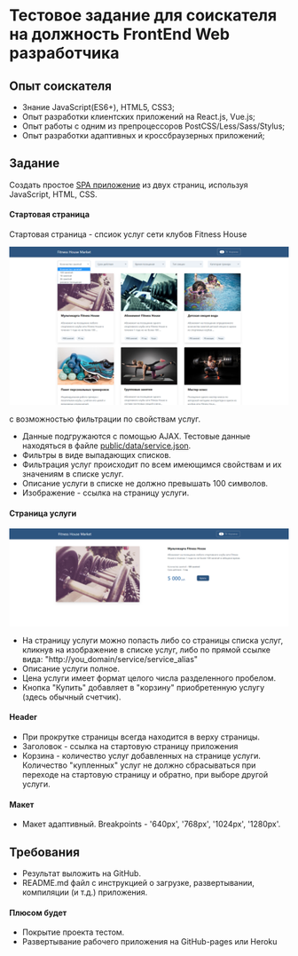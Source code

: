 # Тестовое задание для соискателя на должность FrontEnd Web разработчика

## Опыт соискателя
* Знание JavaScript(ES6+), HTML5, CSS3;
* Опыт разработки клиентских приложений на React.js, Vue.js;
* Опыт работы с одним из препроцессоров PostCSS/Less/Sass/Stylus;
* Опыт разработки адаптивных и кроссбраузерных приложений;

## Задание
Создать простое [SPA приложение](https://ru.wikipedia.org/wiki/%D0%9E%D0%B4%D0%BD%D0%BE%D1%81%D1%82%D1%80%D0%B0%D0%BD%D0%B8%D1%87%D0%BD%D0%BE%D0%B5_%D0%BF%D1%80%D0%B8%D0%BB%D0%BE%D0%B6%D0%B5%D0%BD%D0%B8%D0%B5)
из двух страниц, используя JavaScript, HTML, CSS.

#### Стартовая страница
Стартовая страница - спсиок услуг сети клубов Fitness House

![](./task-test-1.PNG)

с возможностью фильтрации по свойствам услуг.

* Данные подгружаются с помощью AJAX. Тестовые данные находяться в файле [public/data/service.json](./public/data/services.json).
* Фильтры в виде выпадающих списков.
* Фильтрация услуг происходит по всем имеющимся свойствам и их значениям в списке услуг.
* Описание услуги в списке не должно превышать 100 символов.
* Изображение - ссылка на страницу услуги.

#### Страница услуги
![](./task-test-2.PNG)

* На страницу услуги можно попасть либо со страницы списка услуг, кликнув на изображение в списке услуг, либо по прямой ссылке вида: "http://you_domain/service/service_alias"
* Описание услуги полное.
* Цена услуги имеет формат целого числа разделенного пробелом.
* Кнопка "Купить" добавляет в "корзину" приобретенную услугу (здесь обычный счетчик).

#### Header
* При прокрутке страницы всегда находится в верху страницы.
* Заголовок - ссылка на стартовую страницу приложения
* Корзина - количество услуг добавленных на странице услуги. Количество "купленных" услуг не должно сбрасываться при переходе на стартовую страницу и обратно, при выборе другой услуги.

#### Макет
* Макет адаптивный. Breakpoints - '640px', '768px', '1024px', '1280px'.

## Требования
* Результат выложить на GitHub.
* README.md файл с инструкцией о загрузке, развертывании, компиляции (и т.д.) приложения.

#### Плюсом будет
* Покрытие проекта тестом.
* Развертывание рабочего приложения на GitHub-pages или Heroku